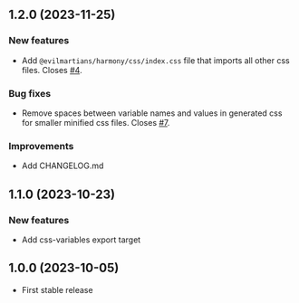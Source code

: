 ## 1.2.0 (2023-11-25)

### New features

- Add `@evilmartians/harmony/css/index.css` file that imports all other css files. Closes [#4](https://github.com/evilmartians/harmony/issues/4).

### Bug fixes

- Remove spaces between variable names and values in generated css for smaller minified css files. Closes [#7](https://github.com/evilmartians/harmony/issues/7).

### Improvements

- Add CHANGELOG.md

## 1.1.0 (2023-10-23)

### New features

- Add css-variables export target

## 1.0.0 (2023-10-05)

* First stable release
